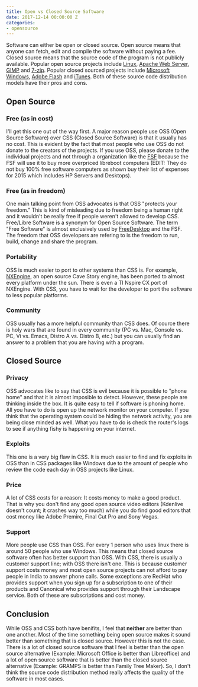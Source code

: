 ```yaml
---
title: Open vs Closed Source Software
date: 2017-12-14 00:00:00 Z
categories:
- opensource
---
```


Software can either be open or closed source. Open source means that anyone can fetch, edit and compile the software without paying a fee. Closed source means that the source code of the program is not publicly available. Popular open source projects include [Linux](http://kernel.org), [Apache Web Server](http://httpd.apache.org), [GIMP](https://gimp.org) and [7-zip](http://7-zip.org). Popular closed sourced projects include [Microsoft Windows](http://windows.com), [Adobe Flash](http://flash.com) and [iTunes](http://itunes.com). Both of these source code distribution models have their pros and cons.

## Open Source
### Free (as in cost)
I'll get this one out of the way first. A major reason people use OSS (Open Source Software) over CSS (Closed Source Software) is that it usually has no cost. This is evident by the fact that most people who use OSS do not donate to the creators of the projects. If you use OSS, please donate to the individual projects and not through a organization like the [FSF](http://fsf.org) because the FSF will use it to buy more overpriced libreboot computers (EDIT: They do not buy 100% free software computers as shown buy their list of expenses for 2015 which includes HP Servers and Desktops).
### Free (as in freedom)
One main talking point from OSS advocates is that OSS "protects your freedom." This is kind of misleading due to freedom being a human right and it wouldn't be really free if people weren't allowed to develop CSS. Free/Libre Software is a synonym for Open Source Software. The term "Free Software" is almost exclusively used by [FreeDesktop](http://freedesktop.org) and the FSF. The freedom that OSS developers are refering to is the freedom to run, build, change and share the program.
### Portability
OSS is much easier to port to other systems than CSS is. For example, [NXEngine](http://nxengine.sourceforge.net), an open source Cave Story engine, has been ported to almost every platform under the sun. There is even a TI Nspire CX port of NXEngine. With CSS, you have to wait for the developer to port the software to less popular platforms.
### Community
OSS usually has a more helpful community than CSS does. Of cource there is holy wars that are found in every community (PC vs. Mac, Console vs. PC, Vi vs. Emacs, Distro A vs. Distro B, etc.) but you can usually find an answer to a problem that you are having with a program.
## Closed Source
### Privacy
OSS advocates like to say that CSS is evil because it is possible to "phone home" and that it is almost imposible to detect. However, these people are thinking inside the box. It is quite easy to tell if software is phoning home. All you have to do is open up the network monitor on your computer. If you think that the operating system could be hiding the network activity, you are being close minded as well. What you have to do is check the router's logs to see if anything fishy is happening on your internet.
### Exploits
This one is a very big flaw in CSS. It is much easier to find and fix exploits in OSS than in CSS packages like Windows due to the amount of people who review the code each day in OSS projects like Linux.
### Price
A lot of CSS costs for a reason: It costs money to make a good product. That is why you don't find any good open source video editors (Kdenlive doesn't count; it crashes way too much) while you do find good editors that cost money like Adobe Premire, Final Cut Pro and Sony Vegas.
### Support
More people use CSS than OSS. For every 1 person who uses linux there is around 50 people who use Windows. This means that closed source software often has better support than OSS. With CSS, there is usually a customer support line; with OSS there isn't one. This is because customer support costs money and most open source projects can not afford to pay people in India to answer phone calls. Some exceptions are RedHat who provides support when you sign up for a subscription to one of their products and Canonical who provides support through their Landscape service. Both of these are subscriptions and cost money.

## Conclusion
While OSS and CSS both have benifits, I feel that **neither** are better than one another. Most of the time something being open source makes it sound better than something that is closed source. However this is not the case. There is a lot of closed source software that I feel is better than the open source alternative (Example: Microsoft Office is better than Libreoffice) and a lot of open source software that is better than the closed source alternative (Example: GRAMPS is better than Family Tree Maker). So, I don't think the source code distribution method really affects the quality of the software in most cases.
